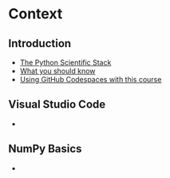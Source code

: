 # Context
## Introduction
* [The Python Scientific Stack](./the-python-scientific-stack.md)
* [What you should know](./what-you-should-know.md)
* [Using GitHub Codespaces with this course](./using-gitHub-codespaces-with-this-course.md)

## Visual Studio Code
*

## NumPy Basics
*